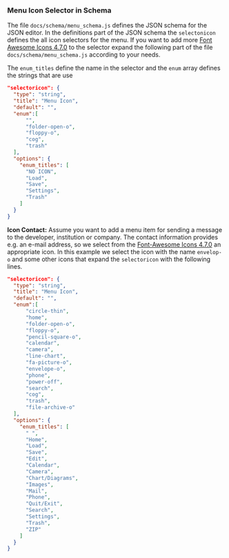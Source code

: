 ### Menu Icon Selector in Schema
The file `docs/schema/menu_schema.js` defines the JSON schema for the JSON editor. In the definitions part of the JSON schema the `selectonicon` defines the all icon selectors for the menu. If you want to add more [Font Awesome Icons 4.7.0](https://fontawesome.com/v4.7.0/icons/) to the selector expand the following part of the file `docs/schema/menu_schema.js` according to your needs.

The `enum_titles` define the name in the selector and the `enum` array defines the strings that are use

```json
"selectoricon": {
  "type": "string",
  "title": "Menu Icon",
  "default": "",
  "enum":[
      "",
      "folder-open-o",
      "floppy-o",
      "cog",
      "trash"
  ],
  "options": {
    "enum_titles": [
      "NO ICON",
      "Load",
      "Save",
      "Settings",
      "Trash"
    ]
  }
}
```
**Icon Contact:** Assume you want to add a menu item for sending a message to the developer, institution or company. The contact information provides e.g. an e-mail address, so we select from the [Font-Awesome Icons 4.7.0](https://fontawesome.com/v4.7.0/icons/) an appropriate icon. In this example we select the icon with the name `envelop-o` and some other icons that expand the `selectoricon` with the following lines.
```json
"selectoricon": {
  "type": "string",
  "title": "Menu Icon",
  "default": "",
  "enum":[
      "circle-thin",
      "home",
      "folder-open-o",
      "floppy-o",
      "pencil-square-o",
      "calendar",
      "camera",
      "line-chart",
      "fa-picture-o",
      "envelope-o",
      "phone",
      "power-off",
      "search",
      "cog",
      "trash",
      "file-archive-o"
  ],
  "options": {
    "enum_titles": [
      " ",
      "Home",
      "Load",
      "Save",
      "Edit",
      "Calendar",
      "Camera",
      "Chart/Diagrams",
      "Images",
      "Mail",
      "Phone",
      "Quit/Exit",
      "Search",
      "Settings",
      "Trash",
      "ZIP"
    ]
  }
}
```
